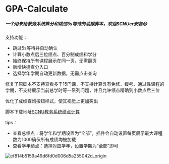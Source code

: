 # GPA-Calculate

##### 一个用来给教务系统算分和跳过5s等待的油猴脚本，欢迎SCNUer安装😄

支持功能：

- 跳过5s等待并自动确认
- 计算小数点后三位绩点、百分制成绩和学分
- 始终保持所有课程展示在同一页，无需翻页
- 新增快捷查分入口
- 选择学年学期自动更新数据，无需点击查询

修复了原脚本不支持查看多于15门课，不支持计算含有免修、缓考、通过性课程的学期，不支持展示当前总学时等一系列问题，并且允许绩点精确到小数点后三位

优化了成绩查询按钮样式，使其视觉上更加突出

脚本下载地址[SCNU教务系统绩点计算](https://greasyfork.org/zh-CN/scripts/484926-scnu%E6%95%99%E5%8A%A1%E7%B3%BB%E7%BB%9F%E7%BB%A9%E7%82%B9%E8%AE%A1%E7%AE%97)

tips：

- 查看总绩点：将学年和学期设置为“全部”，插件会自动设置每页展示最大课程数为1000确保所有成绩均被加载
- 查看学年绩点：选择对应学年，设置学期为“全部”即可

![ef814b5159a49d6fd0d006d5a255042d_origin](https://github.com/user-attachments/assets/55500ff6-c927-49c2-aa28-4a459100db3f)
